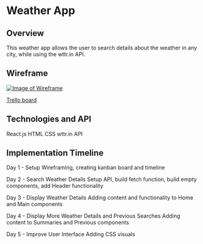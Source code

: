 # Weather App

## Overview

This weather app allows the user to search details about the weather in any city, while using the wttr.in API.

## Wireframe

[![Image of Wireframe](https://user-images.githubusercontent.com/115671640/229289933-2207678b-a1ba-4f4a-b538-b2c46144d39e.png)](https://www.figma.com/file/q6fahhwiTCXFuG4BbsFTFT/Weather-App?node-id=0%3A1&t=CR52uYE1iNGceaAp-1)

[Trello board](https://trello.com/invite/b/Ltz2b759/ATTIeb58c8c159edee6547d9c57874a64257DA97F9A7/weather-app)

## Technologies and API

React.js 
HTML
CSS
wttr.in API

## Implementation Timeline

Day 1 - Setup 
    Wireframing, creating kanban board and timeline  
    
Day 2 - Search Weather Details
    Setup API, build fetch function, build empty components, add Header functionality 
    
Day 3 - Display Weather Details
    Adding content and functionality to Home and Main components 
    
Day 4 - Display More Weather Details and Previous Searches
    Adding content to Summaries and Previous components
    
Day 5 - Improve User Interface
    Adding CSS visuals
